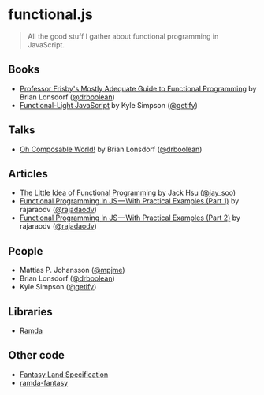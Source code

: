 # functional.js

> All the good stuff I gather about functional programming in JavaScript.

## Books
- [Professor Frisby's Mostly Adequate Guide to Functional Programming](https://github.com/MostlyAdequate/mostly-adequate-guide) by Brian Lonsdorf ([@drboolean](https://twitter.com/drboolean))
- [Functional-Light JavaScript](https://github.com/getify/Functional-Light-JS) by Kyle Simpson ([@getify](https://twitter.com/getify))

## Talks
- [Oh Composable World!](https://www.youtube.com/watch?v=SfWR3dKnFIo) by Brian Lonsdorf ([@drboolean](https://twitter.com/drboolean))

## Articles

- [The Little Idea of Functional Programming](http://jaysoo.ca/2016/01/13/functional-programming-little-ideas/) by Jack Hsu ([@jay_soo](https://twitter.com/jay_soo))
- [Functional Programming In JS — With Practical Examples (Part 1)](https://medium.com/@rajaraodv/functional-programming-in-js-with-practical-examples-part-1-87c2b0dbc276#.6x691rile) by rajaraodv ([@rajadaodv](https://twitter.com/rajaraodv))
- [Functional Programming In JS — With Practical Examples (Part 2)](https://medium.com/@rajaraodv/functional-programming-in-js-with-practical-examples-part-2-429d2e8ccc9e) by rajaraodv ([@rajadaodv](https://twitter.com/rajaraodv))

## People

- Mattias P. Johansson ([@mpjme](https://twitter.com/mpjme))
- Brian Lonsdorf ([@drboolean](https://twitter.com/drboolean))
- Kyle Simpson ([@getify](https://twitter.com/getify))

## Libraries

- [Ramda](http://ramdajs.com/)

## Other code

- [Fantasy Land Specification](https://github.com/fantasyland/fantasy-land)
- [ramda-fantasy](https://github.com/ramda/ramda-fantasy)
